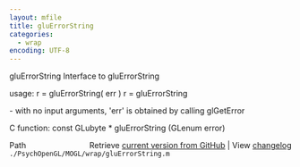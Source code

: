 ```yaml
---
layout: mfile
title: gluErrorString
categories:
  - wrap
encoding: UTF-8
---
```


gluErrorString  Interface to gluErrorString

usage:  r = gluErrorString( err )
        r = gluErrorString

\- with no input arguments, 'err' is obtained by calling glGetError

C function:  const GLubyte \* gluErrorString (GLenum error)


<div class="code_header" style="text-align:right;">
  <span style="float:left;">Path&nbsp;&nbsp;</span> <span class="counter">Retrieve <a href=
  "https://raw.github.com/Psychtoolbox-3/Psychtoolbox-3/beta/./PsychOpenGL/MOGL/wrap/gluErrorString.m">current version from GitHub</a> | View <a href=
  "https://github.com/Psychtoolbox-3/Psychtoolbox-3/commits/beta/./PsychOpenGL/MOGL/wrap/gluErrorString.m">changelog</a></span>
</div>
<div class="code">
  <code>./PsychOpenGL/MOGL/wrap/gluErrorString.m</code>
</div>
